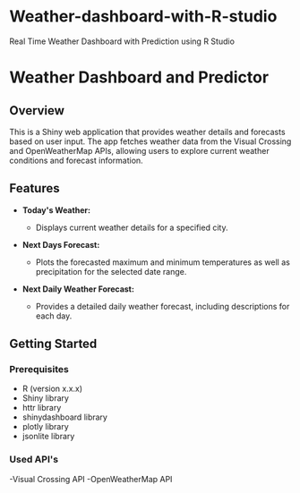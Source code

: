 # Weather-dashboard-with-R-studio
Real Time Weather Dashboard with Prediction using R Studio

# Weather Dashboard and Predictor

## Overview

This is a Shiny web application that provides weather details and forecasts based on user input. The app fetches weather data from the Visual Crossing and OpenWeatherMap APIs, allowing users to explore current weather conditions and forecast information.

## Features

- **Today's Weather:**
  - Displays current weather details for a specified city.

- **Next Days Forecast:**
  - Plots the forecasted maximum and minimum temperatures as well as precipitation for the selected date range.

- **Next Daily Weather Forecast:**
  - Provides a detailed daily weather forecast, including descriptions for each day.

## Getting Started

### Prerequisites

- R (version x.x.x)
- Shiny library
- httr library
- shinydashboard library
- plotly library
- jsonlite library

### Used API's

-Visual Crossing API
-OpenWeatherMap API


